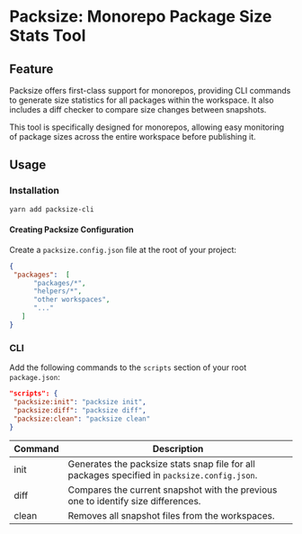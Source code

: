 # Packsize: Monorepo Package Size Stats Tool

## Feature

Packsize offers first-class support for monorepos, providing CLI commands to generate size statistics for all packages within the workspace. It also includes a diff checker to compare size changes between snapshots.

This tool is specifically designed for monorepos, allowing easy monitoring of package sizes across the entire workspace before publishing it.

## Usage

### Installation

```bash
yarn add packsize-cli
```


#### Creating Packsize Configuration

Create a `packsize.config.json` file at the root of your project:

```json
{
 "packages":  [
      "packages/*",  
	  "helpers/*",  
	  "other workspaces",  
      "..."  
   ]  
}
```
### CLI

Add the following commands to the `scripts` section of your root `package.json`:
```json
"scripts": { 
 "packsize:init": "packsize init", 
 "packsize:diff": "packsize diff", 
 "packsize:clean": "packsize clean" 
}
```



|Command | Description | 
|--|--| 
| init |Generates the packsize stats snap file for all packages specified in `packsize.config.json`. | 
| diff | Compares the current snapshot with the previous one to identify size differences. |
| clean | Removes all snapshot files from the workspaces. |

